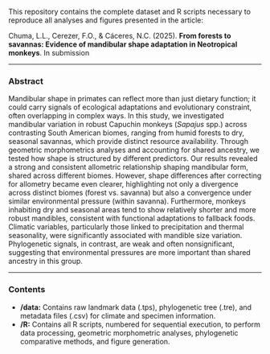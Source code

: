 <p>This repository contains the complete dataset and R scripts necessary to reproduce all analyses and figures presented in the article:</p>

<p>Chuma, L.L., Cerezer, F.O., & Cáceres, N.C. (2025). <strong>From forests to savannas: Evidence of mandibular shape adaptation in Neotropical monkeys</strong>. In submission</p>

<hr>

<h3><strong>Abstract</strong></h3>
<p>Mandibular shape in primates can reflect more than just dietary function; it could carry signals of ecological adaptations and evolutionary constraint, often overlapping in complex ways. In this study, we investigated mandibular variation in robust Capuchin monkeys (<em>Sapajus</em> spp.) across contrasting South American biomes, ranging from humid forests to dry, seasonal savannas, which provide distinct resource availability. Through geometric morphometrics analyses and accounting for shared ancestry, we tested how shape is structured by different predictors. Our results revealed a strong and consistent allometric relationship shaping mandibular form, shared across different biomes. However, shape differences after correcting for allometry became even clearer, highlighting not only a divergence across distinct biomes (forest vs. savanna) but also a convergence under similar environmental pressure (within savanna). Furthermore, monkeys inhabiting dry and seasonal areas tend to show relatively shorter and more robust mandibles, consistent with functional adaptations to fallback foods. Climatic variables, particularly those linked to precipitation and thermal seasonality, were significantly associated with mandible size variation. Phylogenetic signals, in contrast, are weak and often nonsignificant, suggesting that environmental pressures are more important than shared ancestry in this group.</p>

<hr>

<h3><strong>Contents</strong></h3>
<ul>
    <li><strong>/data:</strong> Contains raw landmark data (.tps), phylogenetic tree (.tre), and metadata files (.csv) for climate and specimen information.</li>
    <li><strong>/R:</strong> Contains all R scripts, numbered for sequential execution, to perform data processing, geometric morphometric analyses, phylogenetic comparative methods, and figure generation.</li>
</ul>
